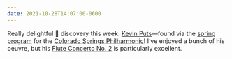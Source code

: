```yaml
---
date: 2021-10-28T14:07:00-0600
---
```


Really delightful 🎵 discovery this week: [Kevin Puts][site]—found via the [spring program][program] for the [Colorado Springs Philharmonic][csp]! I’ve enjoyed a bunch of his oeuvre, but his [Flute Concerto No. 2][album] is particularly excellent.

[site]: http://www.kevinputs.com
[program]: https://csphilharmonic.org/event/appalachian-spring/
[csp]: https://csphilharmonic.org
[album]: https://songwhip.com/adamwalker/kevin-puts-symphony-no-2-flute-concerto-and-rivers-rush